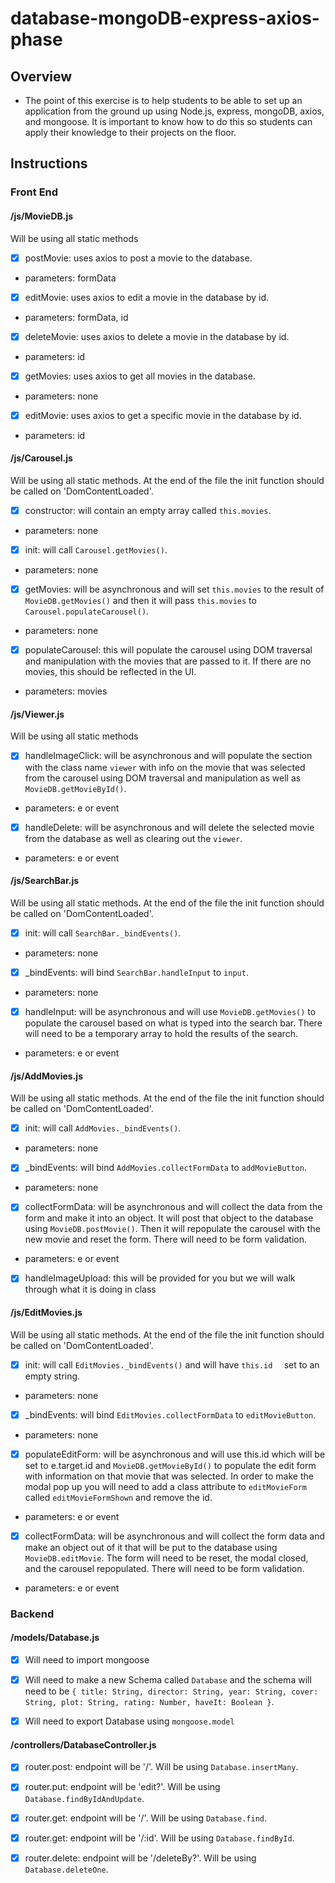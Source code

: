 # database-mongoDB-express-axios-phase
## Overview
- The point of this exercise is to help students to be able to set up an application from the ground up using Node.js, express, mongoDB, axios, and mongoose. It is important to know how to do this so students can apply their knowledge to their projects on the floor.

## Instructions

### Front End

#### /js/MovieDB.js

Will be using all static methods

* [x] postMovie: uses axios to post a movie to the database.
 
 - parameters: formData

* [x] editMovie: uses axios to edit a movie in the database by id.

 - parameters: formData, id

 * [x] deleteMovie: uses axios to delete a movie in the database by id.

 - parameters: id

 * [x] getMovies: uses axios to get all movies in the database.

 - parameters: none

 * [x] editMovie: uses axios to get a specific movie in the database by id.

 - parameters: id

 #### /js/Carousel.js

Will be using all static methods. At the end of the file the init function should be called on 'DomContentLoaded'.

 * [x] constructor: will contain an empty array called ```this.movies```.

  - parameters: none

 * [x] init: will call ```Carousel.getMovies()```.

  - parameters: none

 * [x] getMovies: will be asynchronous and will set ```this.movies``` to the result of ```MovieDB.getMovies()``` and then it will pass ```this.movies``` to ```Carousel.populateCarousel()```.

  - parameters: none

 * [x] populateCarousel: this will populate the carousel using DOM traversal and manipulation with the movies that are passed to it. If there are no movies, this should be reflected in the UI.

 - parameters: movies

 #### /js/Viewer.js

 Will be using all static methods

 * [x] handleImageClick: will be asynchronous and will populate the section with the class name ```viewer``` with info on the movie that was selected from the carousel using DOM traversal and manipulation as well as ```MovieDB.getMovieById()```.

 - parameters: e or event

 * [x] handleDelete: will be asynchronous and will delete the selected movie from the database as well as clearing out the ```viewer```.

 - parameters: e or event

 #### /js/SearchBar.js

Will be using all static methods. At the end of the file the init function should be called on 'DomContentLoaded'.

* [x] init: will call ```SearchBar._bindEvents()```.

- parameters: none

* [x] _bindEvents: will bind ```SearchBar.handleInput``` to ```input```.

- parameters: none

* [x] handleInput: will be asynchronous and will use ```MovieDB.getMovies()``` to populate the carousel based on what is typed into the search bar. There will need to be a temporary array to hold the results of the search.

- parameters: e or event

#### /js/AddMovies.js

Will be using all static methods. At the end of the file the init function should be called on 'DomContentLoaded'.

* [x] init: will call ```AddMovies._bindEvents()```.

- parameters: none

* [x] _bindEvents: will bind ```AddMovies.collectFormData``` to ```addMovieButton```.

- parameters: none

* [x] collectFormData: will be asynchronous and will collect the data from the form and make it into an object. It will post that object to the database using ```MovieDB.postMovie()```. Then it will repopulate the carousel with the new movie and reset the form. There will need to be form validation.

- parameters: e or event

* [x] handleImageUpload: this will be provided for you but we will walk through what it is doing in class

#### /js/EditMovies.js

Will be using all static methods. At the end of the file the init function should be called on 'DomContentLoaded'.

* [x] init: will call ```EditMovies._bindEvents()``` and will have ```this.id  ``` set to an empty string.

- parameters: none

* [x] _bindEvents: will bind ```EditMovies.collectFormData``` to ```editMovieButton```.

- parameters: none

* [x] populateEditForm: will be asynchronous and will use this.id which will be set to e.target.id and ```MovieDB.getMovieById()``` to populate the edit form with information on that movie that was selected. In order to make the modal pop up you will need to add a class attribute to ```editMovieForm``` called ```editMovieFormShown``` and remove the id.

- parameters: e or event

* [x] collectFormData: will be asynchronous and will collect the form data and make an object out of it that will be put to the database using ```MovieDB.editMovie```. The form will need to be reset, the modal closed, and the carousel repopulated. There will need to be form validation.

- parameters: e or event

### Backend

#### /models/Database.js

* [x] Will need to import mongoose

* [x] Will need to make a new Schema called ```Database``` and the schema will need to be ```{
    title: String,
    director: String,
    year: String,
    cover: String,
    plot: String,
    rating: Number,
    haveIt: Boolean
}```.

* [x] Will need to export Database using ```mongoose.model```

#### /controllers/DatabaseController.js

* [x] router.post: endpoint will be '/'. Will be using ```Database.insertMany```.

* [x] router.put: endpoint will be 'edit?'. Will be using ```Database.findByIdAndUpdate```.

* [x] router.get: endpoint will be '/'. Will be using ```Database.find```.

* [x] router.get: endpoint will be '/:id'. Will be using ```Database.findById```.

* [x] router.delete: endpoint will be '/deleteBy?'. Will be using ```Database.deleteOne```.